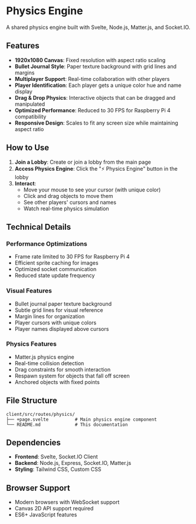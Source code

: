 # Physics Engine

A shared physics engine built with Svelte, Node.js, Matter.js, and Socket.IO.

## Features

- **1920x1080 Canvas**: Fixed resolution with aspect ratio scaling
- **Bullet Journal Style**: Paper texture background with grid lines and margins
- **Multiplayer Support**: Real-time collaboration with other players
- **Player Identification**: Each player gets a unique color hue and name display
- **Drag & Drop Physics**: Interactive objects that can be dragged and manipulated
- **Optimized Performance**: Reduced to 30 FPS for Raspberry Pi 4 compatibility
- **Responsive Design**: Scales to fit any screen size while maintaining aspect ratio

## How to Use

1. **Join a Lobby**: Create or join a lobby from the main page
2. **Access Physics Engine**: Click the "⚡ Physics Engine" button in the lobby
3. **Interact**: 
   - Move your mouse to see your cursor (with unique color)
   - Click and drag objects to move them
   - See other players' cursors and names
   - Watch real-time physics simulation

## Technical Details

### Performance Optimizations
- Frame rate limited to 30 FPS for Raspberry Pi 4
- Efficient sprite caching for images
- Optimized socket communication
- Reduced state update frequency

### Visual Features
- Bullet journal paper texture background
- Subtle grid lines for visual reference
- Margin lines for organization
- Player cursors with unique colors
- Player names displayed above cursors

### Physics Features
- Matter.js physics engine
- Real-time collision detection
- Drag constraints for smooth interaction
- Respawn system for objects that fall off screen
- Anchored objects with fixed points

## File Structure

```
client/src/routes/physics/
├── +page.svelte          # Main physics engine component
└── README.md             # This documentation
```

## Dependencies

- **Frontend**: Svelte, Socket.IO Client
- **Backend**: Node.js, Express, Socket.IO, Matter.js
- **Styling**: Tailwind CSS, Custom CSS

## Browser Support

- Modern browsers with WebSocket support
- Canvas 2D API support required
- ES6+ JavaScript features 